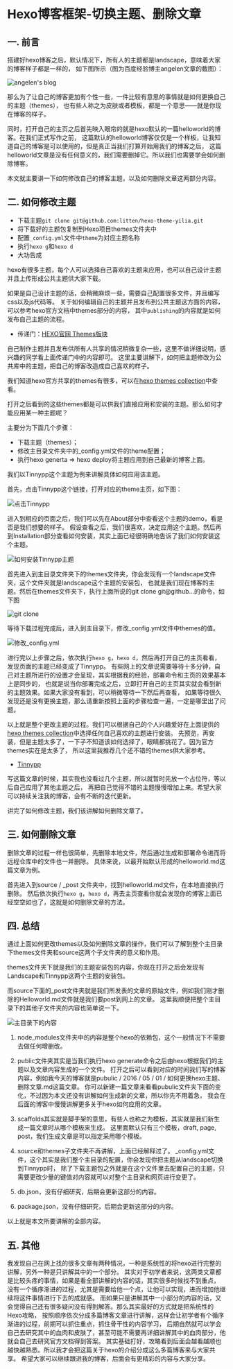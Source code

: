 # Hexo博客框架-切换主题、删除文章

## 一. 前言

搭建好hexo博客之后，默认情况下，所有人的主题都是landscape，意味着大家的博客样子都是一样的，
如下图所示（图为百度经验博主angelen文章的截图）：

![angelen's blog](/assets/HexoBlogThemes/HBT1.png)

那么为了让自己的博客更加有个性一些，一件比较有意思的事情就是如何更换自己的主题（themes），
也有些人称之为皮肤或者模板，都是一个意思——就是你现在博客的样子。

同时，打开自己的主页之后首先映入眼帘的就是hexo默认的一篇helloworld的博客。在我们正式写作之前，
这篇默认的helloworld博客仅仅是一个样板，让我知道自己的博客是可以使用的，但是真正当我们打算开始用我们的博客之后，
这篇helloworld文章是没有任何意义的，我们需要删掉它。所以我们也需要学会如何删除博客。

本文就主要讲一下如何修改自己的博客主题，以及如何删除文章这两部分内容。

## 二. 如何修改主题

- 下载主题`git clone git@github.com:litten/hexo-theme-yilia.git`
- 将下载好的主题包复制到Hexo项目themes文件夹中
- 配置`_config.yml`文件中`theme`为对应主题名称
- 执行`hexo g`和`hexo d`
- 大功告成

hexo有很多主题，每个人可以选择自己喜欢的主题来应用，也可以自己设计主题并且上传形成公共主题供大家下载。

如果是自己设计主题的话，会稍微麻烦一些，需要自己配置很多文件，并且编写css以及js代码等。
关于如何编辑自己的主题并且发布到公共主题这方面的内容，可以参考hexo官方文档中themes部分的内容，
其中`publishing`的内容就是如何发布自己主题的流程。

- 传递门：[HEXO官网 Themes版块](https://hexo.io/docs/themes.html)

自己制作主题并且发布供所有人共享的情况稍微复杂一些，这里不做详细说明，感兴趣的同学看上面传递门中的内容即可。
这里主要讲解下，如何把主题修改为公共库中的主题，把自己的博客改造成自己喜欢的样子。

我们知道hexo官方共享的themes有很多，可以在[hexo themes collection](https://github.com/hexojs/hexo/wiki/Themes)中查看。

打开之后看到的这些themes都是可以供我们直接应用和安装的主题。那么如何才能应用某一种主题呢？

主要分为下面几个步骤：

- 下载主题（themes）；
- 修改主目录文件夹中的_config.yml文件的theme配置；
- 执行hexo generta => hexo deploy将主题应用到自己最新的博客上面。

我们以Tinnypp这个主题为例来讲解具体如何应用该主题。

首先，点击Tinnypp这个链接，打开对应的theme主页，如下图：

![点击Tinnypp](/assets/HexoBlogThemes/HBT2.png)

进入到相应的页面之后，我们可以先在About部分中查看这个主题的demo，看是否是我们想要的样子。
假设查看之后，我们很喜欢，决定应用这个主题。然后再到Installation部分查看如何安装，其实上面已经很明确地告诉了我们如何安装这个主题。

![如何安装Tinnypp主题](/assets/HexoBlogThemes/HBT3.png)

首先进入到主目录文件夹下的themes文件夹，你会发现有一个landscape文件夹，这个文件夹就是landscape这个主题的安装包，
也就是我们现在博客的主题。然后在themes文件夹下，执行上面所说的git clone git@github…的命令，如下图

![git clone](/assets/HexoBlogThemes/HBT4.png)

等待下载过程完成后，进入到主目录下，修改_config.yml文件中themes的值。

![修改_config.yml](/assets/HexoBlogThemes/HBT5.png)

进行完以上步骤之后，依次执行`hexo g`，`hexo d`，然后再打开自己的主页看看，发现页面的主题已经变成了Tinnypp。
有些网上的文章说需要等待十多分钟，自己对主题所进行的设置才会呈现，其实根据我的经验，部署命令和主页的效果基本上是同步的，
也就是说当你部署完成之后，立即打开自己的主页其实就会看到新的主题效果。如果大家没有看到，可以稍微等待一下然后再查看，
如果等待很久发现还是没有更换主题，那么请重新按照上面的步骤检查一遍，一定是哪里出了问题。

以上就是整个更改主题的过程。我们可以根据自己的个人兴趣爱好在上面提供的
[hexo themes collection](https://github.com/hexojs/hexo/wiki/Themes)中选择任何自己喜欢的主题进行安装。
先预览，再安装，但是主题太多了，一下子不知道该如何选择了，眼睛都挑花了。因为官方themes实在是太多了，
所以这里我推荐几个还不错的themes供大家参考。

- [Tinnypp](https://github.com/levonlin/Tinnypp)

写这篇文章的时候，其实我也没看过几个主题，所以就暂时先放一个占位符，等以后自己应用了其他主题之后，
再把自己觉得不错的主题慢慢增加上来。希望大家可以持续关注我的博客，会有不断的迭代更新。

讲完了如何修改主题，我们该讲解如何删除文章了。

## 三. 如何删除文章

删除文章的过程一样也很简单，先删除本地文件，然后通过生成和部署命令进而将远程仓库中的文件也一并删除。
具体来说，以最开始默认形成的helloworld.md这篇文章为例。

首先进入到source / _post 文件夹中，找到helloworld.md文件，在本地直接执行删除。
然后依次执行`hexo g`，`hexo d`，再去主页查看你就会发现你的博客上面已经空空如也了，这就是如何删除文章的方法。

## 四. 总结

通过上面如何更改themes以及如何删除文章的操作，我们可以了解到整个主目录下themes文件夹和source这两个子文件夹的意义和作用。

themes文件夹下就是我们的主题安装包的内容，你现在打开之后会发现有Landscape和Tinnypp这两个主题的安装包。

而source下面的_post文件夹就是我们所发表的文章的原始文件，例如我们刚才删除的Helloworld.md文件就是我们要post到网上的文章。
这里我顺便把整个主目录下的其他子文件夹的内容也简单说一下。

![主目录下的内容](/assets/HexoBlogThemes/HBT6.png)

1. node_modules文件夹中的内容是整个hexo的依赖包，这个一般情况下不需要去做任何增删改。

2. public文件夹其实是当我们执行hexo generate命令之后由hexo根据我们的主题以及文章内容生成的一个文件。
打开之后可以看到对应的时间我们写的博客内容，例如我今天的博客就是pubulic / 2016 / 05 / 01 / 如何更换hexo主题、删除文章.md这篇文章。
你可以新建一篇文章来看看pubulic文件夹下面的变化，不过因为本文还没有讲解如何生成新的文章，所以你先不用着急，
我会在后面的博客中慢慢讲解更多关于hexo如何应用的文章。

3. scaffolds其实就是脚手架的意思，有些人也称之为模板，其实就是我们新生成一篇文章时从哪个模板来生成。
这里面默认只有三个模板，draft, page, post，我们生成文章是可以指定采用哪个模板。

4. source和themes子文件夹不再讲解，上面已经解释过了。
_config.yml文件，这个其实是我们整个主目录的配置，你会发现你把主题从landscape切换到Tinnypp时，
除了下载主题包之外就是在这个文件里去配置自己的主题，只需要更改少量的键值对内容就可以对整个主目录和网页进行变更了。

5. db.json，没有仔细研究，后期会更新这部分的内容。

6. package.json，没有仔细研究，后期会更新这部分的内容。

以上就是本文所要讲解的全部内容。

## 五. 其他

我发现自己在网上找的很多文章有两种情况，一种是系统性的将hexo进行完整的讲解，另外一种是只讲解其中的一个部分。
其实对于初学者来说，这两类文章都是比较头疼的事情，如果是看全部讲解的内容的话，其实很多时候找不到重点，
没有一个循序渐进的过程，尤其是需要给他一个点，让他可以实现，进而增加他继续将这件事情进行下去的成就感。
而如果只是讲解其中一小部分的内容的话，又会觉得自己还有很多疑问没有得到解答。那么其实最好的方式就是把系统性的Hexo攻略，
按照顺序依次分成多篇博客文章进行讲解，这样会让初学者有个循序渐进的过程，前期可以抓住重点，抓住骨干性的内容学习，
后期自然就可以学会自己去研究其中的血肉和皮肤了，甚至可能不需要再详细讲解其中的血肉部分，他就会自己去研究官方文档得到答案。
其实基础打好，攻略看到后面会越看越顺也越快越熟悉。所以我才会把这篇关于hexo的介绍分成这么多篇博客来与大家共享。
希望大家可以继续跟进我的博客，后面会有更精彩的内容与大家分享。